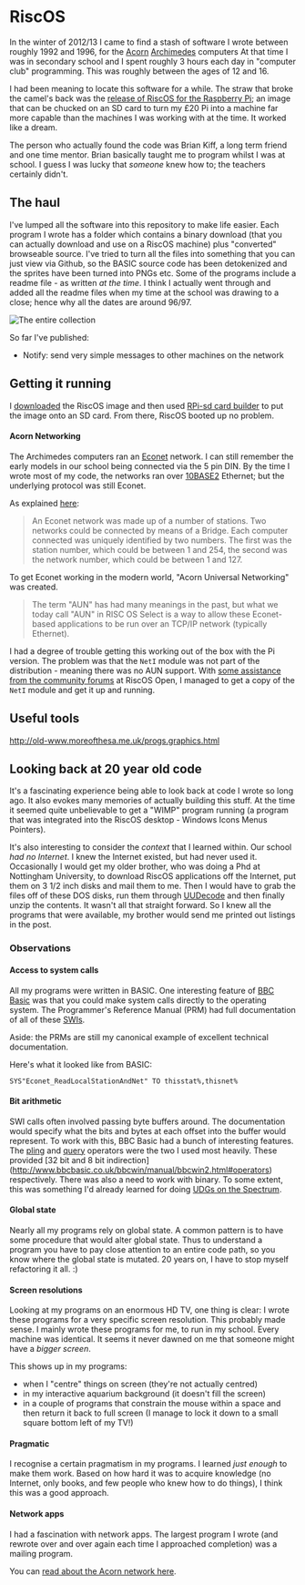 # RiscOS

In the winter of 2012/13 I came to find a stash of software I wrote between
roughly 1992 and 1996, for the [Acorn](http://en.wikipedia.org/wiki/Acorn_Computers)
[Archimedes](http://en.wikipedia.org/wiki/Acorn_Archimedes) computers
 At that time I was in secondary school and I spent roughly 3 hours each day
in "computer club" programming. This was roughly between the ages of 12 and 16.

I had been meaning to locate this software for a while. The straw that broke
the camel's back was the [release of RiscOS for the Raspberry Pi](http://www.raspberrypi.org/archives/2338);
 an image that can be chucked on an SD card to turn my £20 Pi into a machine
far more capable than the machines I was working with at the time. It worked
like a dream.

The person who actually found the code was Brian Kiff, a long term friend and
one time mentor. Brian basically taught me to program whilst I was at school.
I guess I was lucky that _someone_ knew how to; the teachers certainly didn't.


## The haul

I've lumped all the software into this repository to make life easier. Each
program I wrote has a folder which contains a binary download (that you can
actually download and use on a RiscOS machine) plus "converted" browseable
source. I've tried to turn all the files into something that you can just
view via Github, so the BASIC source code has been detokenized and the sprites
have been turned into PNGs etc. Some of the programs include a readme file -
as written _at the time_. I think I actually went through and added all the
readme files when my time at the school was drawing to a close; hence why
all the dates are around 96/97.

![The entire collection](apps.png)

So far I've published:

 - Notify: send very simple messages to other machines on the network



## Getting it running

I [downloaded](http://www.raspberrypi.org/downloads) the RiscOS image and then
used [RPi-sd card builder](http://alltheware.wordpress.com/2012/12/11/easiest-way-sd-card-setup/)
to put the image onto an SD card. From there, RiscOS booted up no problem.

#### Acorn Networking

The Archimedes computers ran an [Econet](http://en.wikipedia.org/wiki/Econet)
network. I can still remember the early models in our school being connected
via the 5 pin DIN. By the time I wrote most of my code, the networks ran
over [10BASE2](http://en.wikipedia.org/wiki/10BASE2) Ethernet; but the
underlying protocol was still Econet.

As explained [here](http://select.riscos.com/prm/networking/aunintro.html):

 > An Econet network was made up of a number of stations. Two networks could
 > be connected by means of a Bridge. Each computer connected was uniquely 
 > identified by two numbers. The first was the station number, which could
 > be between 1 and 254, the second was the network number, which could be
 > between 1 and 127.

To get Econet working in the modern world, "Acorn Universal Networking" was
created.

 > The term "AUN" has had many meanings in the past, but what we today call
 > "AUN" in RISC OS Select is a way to allow these Econet-based applications
 > to be run over an TCP/IP network (typically Ethernet).

I had a degree of trouble getting this working out of the box with the Pi
version. The problem was that the `NetI` module was not part of the
distribution - meaning there was no AUN support. With [some assistance
from the community forums](https://www.riscosopen.org/forum/forums/11/topics/1703)
at RiscOS Open, I managed to get a copy of the `NetI` module and get it
up and running.


## Useful tools

http://old-www.moreofthesa.me.uk/progs.graphics.html

## Looking back at 20 year old code

It's a fascinating experience being able to look back at code I wrote so long
ago. It also evokes many memories of actually building this stuff. At the time
it seemed quite unbelievable to get a "WIMP" program running (a program that
was integrated into the RiscOS desktop - Windows Icons Menus Pointers).

It's also interesting to consider the _context_ that I learned within. Our
school _had no Internet_. I knew the Internet existed, but had never used it.
Occasionally I would get my older brother, who was doing a Phd at Nottingham
University, to download RiscOS applications off the Internet, put them on
3 1/2 inch disks and mail them to me. Then I would have to grab the files
off of these DOS disks, run them through
[UUDecode](ftp://ftp.uni-stuttgart.de/pub/systems/acorn/6502/beginner/uudecode.bas)
and then finally unzip the contents. It wasn't all that straight forward.
So I knew all the programs that were available, my brother would send me
printed out listings in the post.

### Observations

#### Access to system calls

All my programs were written in BASIC. One interesting feature of
[BBC Basic](http://www.bbcbasic.co.uk/bbcbasic.html) was that you could make
system calls directly to the operating system. The Programmer's Reference
Manual (PRM) had full documentation of all of these [SWIs](http://www.riscosopen.org/wiki/documentation/show/SWI%20Introduction).

Aside: the PRMs are still my canonical example of excellent technical documentation.

Here's what it looked like from BASIC:

    SYS"Econet_ReadLocalStationAndNet" TO thisstat%,thisnet%

#### Bit arithmetic

SWI calls often involved passing byte buffers around. The documentation would
specify what the bits and bytes at each offset into the buffer would represent.
To work with this, BBC Basic had a bunch of interesting features. The 
[pling](http://www.bbcbasic.co.uk/bbcwin/manual/bbcwin2.html#pling) and
[query](http://www.bbcbasic.co.uk/bbcwin/manual/bbcwin2.html#query) operators
were the two I used most heavily. These provided [32 bit and 8 bit indirection]
(http://www.bbcbasic.co.uk/bbcwin/manual/bbcwin2.html#operators) respectively.
There was also a need to work with binary. To some extent, this was something
I'd already learned for doing [UDGs on the Spectrum](http://www.youtube.com/watch?v=Eoom2dGnHJw).

#### Global state

Nearly all my programs rely on global state. A common pattern is to have some
procedure that would alter global state. Thus to understand a program you have
to pay close attention to an entire code path, so you know where the global
state is mutated. 20 years on, I have to stop myself refactoring it all. :)

#### Screen resolutions

Looking at my programs on an enormous HD TV, one thing is clear: I wrote these
programs for a very specific screen resolution. This probably made sense. I
mainly wrote these programs for me, to run in my school. Every machine was
identical. It seems it never dawned on me that someone might have a _bigger
screen_.

This shows up in my programs:

 - when I "centre" things on screen (they're not actually centred)
 - in my interactive aquarium background (it doesn't fill the screen)
 - in a couple of programs that constrain the mouse within a space and then
   return it back to full screen (I manage to lock it down to a small square
   bottom left of my TV!)

#### Pragmatic

I recognise a certain pragmatism in my programs. I learned _just enough_ to
make them work. Based on how hard it was to acquire knowledge (no
Internet, only books, and few people who knew how to do things), I think this
was a good approach.

#### Network apps

I had a fascination with network apps. The largest program I wrote (and rewrote
over and over again each time I approached completion) was a mailing program.

You can [read about the Acorn network here](http://acorn.chriswhy.co.uk/docs/Acorn/Misc/The_Acorn_Econet.pdf).

